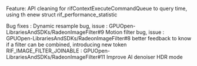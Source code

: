 Feature:
API cleaning for rifContextExecuteCommandQueue to query time, using th enew struct rif_performance_statistic

Bug fixes :
Dynamic resample bug, issue : GPUOpen-LibrariesAndSDKs/RadeonImageFilter#9
Motion filter bug, issue : GPUOpen-LibrariesAndSDKs/RadeonImageFilter#8
better feedback to know if a filter can be combined, introducing new token RIF_IMAGE_FILTER_JOINABLE : GPUOpen-LibrariesAndSDKs/RadeonImageFilter#11
Improve AI denoiser HDR mode


